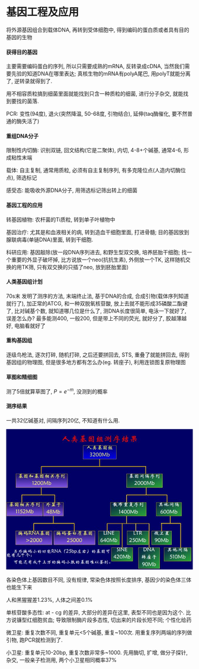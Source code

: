 # 基因工程及应用

将外源基因组合到载体DNA, 再转到受体细胞中, 得到编码的蛋白质或者具有目的基因的生物

#### 获得目的基因

主要需要编码蛋白的序列, 所以只需要成熟的mRNA, 反转录成cDNA, 当然我们需要先验的知道DNA在哪里表达; 真核生物的mRNA有polyA尾巴, 用polyT就能分离了, 逆转录就得到了.

用不相容质粒搞到细菌里面就能找到只含一种质粒的细菌, 进行分子杂交, 就能找到要找的菌落.

PCR: 变性(94度), 退火(突然降温, 50-68度, 引物结合), 延伸(taq酶催化, 要不然普通的酶失活了)

#### 重组DNA分子

限制性内切酶: 识别双链, 回文结构(它是二聚体), 内切, 4-8+个碱基, 通常4-6, 形成粘性末端

载体: 自主复制, 通常用质粒, 必须有自主复制序列, 有多克隆位点(人造内切酶位点), 筛选标记

感受态: 能吸收外源DNA分子, 用筛选标记筛出转上的细菌

#### 基因工程的应用

转基因植物: 农杆菌的Ti质粒, 转到单子叶植物中

基因治疗: 尤其是和血液相关的病, 转到造血干细胞里面, 打进骨髓; 目的基因放到腺联病毒(单链DNA)里面, 转到干细胞.

科研应用: 基因敲除(放一段DNA序列进去, 和野生型双交换, 培养胚胎干细胞; 找一个重要的外显子破坏掉, 比方说放一个neo(抗抗生素), 外侧放一个TK, 这样随机交换的用TK筛, 只有双交换的只插了neo, 放到胚胎里面)

#### 人类基因组计划

70s末 发明了测序的方法, 末端终止法, 基于DNA的合成, 合成引物(载体序列知道就行了), 加正常的ATCG, 和一种双脱氧核苷酸, 放上去就不能形成35磷酸二酯键了, 比对碱基个数, 就知道哪几位是什么了, 测DNA长度很简单, 电泳一下就好了, 误差怎么办? 最多能测400, 一般200, 但是带上不同的荧光, 就好分了, 胶越薄越好, 电脑看就好了

#### 重构基因组

逐级鸟枪法, 逐次打碎, 随机打碎, 之后还要拼回去, STS, 重叠了就能拼回去, 得到基因组的物理图, 但是很多地方都有怎么办(eg. 转座子), 利用连锁图复原物理图

#### 草图和精细图

测了5倍就算草图了, $P = e^{-m}$, 没测到的概率

#### 测序结果

一共32亿碱基对, 间隔序列20亿, 不知道有什么用.

![](./gen_res.jpg)

各染色体上基因数目不同, 没有规律, 常染色体按照长度排序, 基因少的染色体三体也能生下来

人和黑猩猩差1.23%, 人体之间差0.1%

单核苷酸多态性: at - cg 的差异, 大部分的差异在这里, 表型不同也是因为这个. 比方说镰型红细胞贫血; 导致限制酶片段多态性, 切出来的片段长短不同; 个性化给药

微卫星: 重复次数不同, 重复单元<5个碱基, 重复~100次. 用重复序列两端的序列做引物, 跑PCR就检测到了.

小卫星: 重复单元10-20bp, 重复次数非常多~1000. 先用酶切, 扩增, 做分子探针, 杂交, 一般亲子检测用, 两个小卫星相同概率37%
